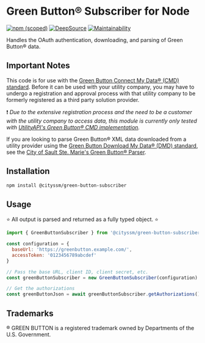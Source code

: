 # Green Button® Subscriber for Node

[![npm (scoped)](https://img.shields.io/npm/v/%40cityssm/green-button-subscriber)](https://www.npmjs.com/package/@cityssm/green-button-subscriber)
[![DeepSource](https://app.deepsource.com/gh/cityssm/node-green-button-subscriber.svg/?label=active+issues&show_trend=true&token=9oj_5qvTuBqQRgbaUdjUnjOv)](https://app.deepsource.com/gh/cityssm/node-green-button-subscriber/?ref=repository-badge)
[![Maintainability](https://api.codeclimate.com/v1/badges/d7942562aa48a93c896b/maintainability)](https://codeclimate.com/github/cityssm/node-green-button-subscriber/maintainability)

Handles the OAuth authentication, downloading, and parsing of Green Button® data.

## Important Notes

This code is for use with the
[Green Button Connect My Data® (CMD) standard](https://www.greenbuttonalliance.org/green-button-connect-my-data-cmd).
Before it can be used with your utility company, you may have to undergo
a registration and approval process with that utility company to be formerly
registered as a third party solution provider.

❗ _Due to the extensive registration process
and the need to be a customer with the utility company to access data,
this module is currently only tested with
[UtilityAPI's Green Button® CMD implementation](https://utilityapi.com/docs/greenbutton)._

If you are looking to parse Green Button® XML data downloaded from a utility provider
using the [Green Button Download My Data® (DMD) standard](https://www.greenbuttonalliance.org/green-button-download-my-data-dmd), see the
[City of Sault Ste. Marie's Green Button® Parser](https://github.com/cityssm/node-green-button-parser).

## Installation

```bash
npm install @cityssm/green-button-subscriber
```

## Usage

⭐ All output is parsed and returned as a fully typed object. ⭐

```javascript
import { GreenButtonSubscriber } from '@cityssm/green-button-subscriber'

const configuration = {
  baseUrl: 'https://greenbutton.example.com/',
  accessToken: '0123456789abcdef'
}

// Pass the base URL, client ID, client secret, etc.
const greenButtonSubscriber = new GreenButtonSubscriber(configuration)

// Get the authorizations
const greenButtonJson = await greenButtonSubscriber.getAuthorizations()
```

## Trademarks

® GREEN BUTTON is a registered trademark owned by Departments of the U.S. Government.
